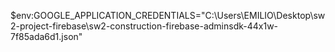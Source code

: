 $env:GOOGLE_APPLICATION_CREDENTIALS="C:\Users\EMILIO\Desktop\sw2-project-firebase\sw2-construction-firebase-adminsdk-44x1w-7f85ada6d1.json"